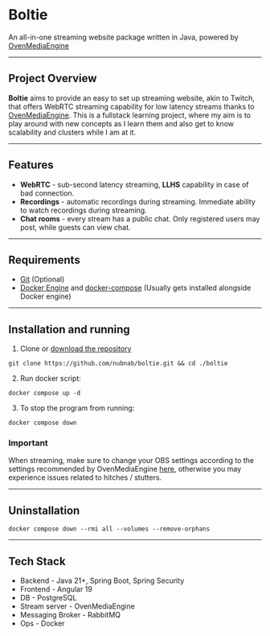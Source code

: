 # Boltie
An all-in-one streaming website package written in Java, powered by [OvenMediaEngine](https://github.com/AirenSoft/OvenMediaEngine)

---

## Project Overview
**Boltie** aims to provide an easy to set up streaming website, akin to Twitch, that offers WebRTC streaming capability for low latency streams thanks to [OvenMediaEngine](https://github.com/AirenSoft/OvenMediaEngine). This is a fullstack learning project, where my aim is to play around with new concepts as I learn them and also get to know scalability 
and clusters while I am at it.

---

## Features
- **WebRTC** -  sub-second latency streaming, **LLHS** capability in case of bad connection.
- **Recordings** - automatic recordings during streaming. Immediate ability to watch recordings during streaming.
- **Chat rooms** - every stream has a public chat. Only registered users may post, while guests can view chat.

---

## Requirements
- [Git](https://git-scm.com/downloads) (Optional) 
- [Docker Engine](https://docs.docker.com/engine/install/) and [docker-compose](https://docs.docker.com/compose/install/) (Usually gets installed alongside Docker engine)

---

## Installation and running

1. Clone or [download the repository](https://github.com/nubnab/boltie/archive/refs/heads/main.zip)
```
git clone https://github.com/nubnab/boltie.git && cd ./boltie
```
2. Run docker script:
```
docker compose up -d
```
3. To stop the program from running:
```
docker compose down
```

### Important
When streaming, make sure to change your OBS settings according to the settings recommended by OvenMediaEngine [here](https://docs.ovenmediaengine.com/quick-start), otherwise you may experience issues related to hitches / stutters.

---

## Uninstallation
```
docker compose down --rmi all --volumes --remove-orphans
```

---

## Tech Stack
- Backend - Java 21+, Spring Boot, Spring Security
- Frontend - Angular 19
- DB - PostgreSQL
- Stream server - OvenMediaEngine
- Messaging Broker - RabbitMQ
- Ops - Docker

